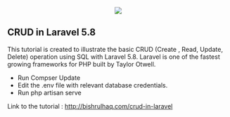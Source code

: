 <p align="center"><img src="https://laravel.com/assets/img/components/logo-laravel.svg"></p>

## CRUD in Laravel 5.8

This tutorial is created to illustrate the basic CRUD (Create , Read, Update, Delete) operation using SQL with Laravel 5.8. Laravel is one of the fastest growing frameworks for PHP built by Taylor Otwell.

- Run Compser Update
- Edit the .env file with relevant database credentials.
- Run php artisan serve

Link to the tutorial : http://bishrulhaq.com/crud-in-laravel
